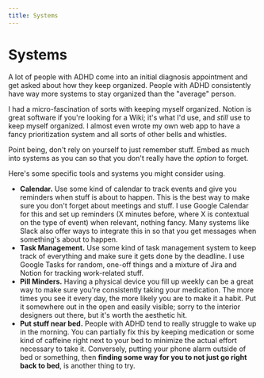 ```yaml
---
title: Systems
---
```


# Systems

A lot of people with ADHD come into an initial diagnosis appointment and get asked about how they keep organized. People with ADHD consistently have way more systems to stay organized than the "average" person.

I had a micro-fascination of sorts with keeping myself organized. Notion is great software if you're looking for a Wiki; it's what I'd use, and *still* use to keep myself organized. I almost even wrote my own web app to have a fancy prioritization system and all sorts of other bells and whistles.

Point being, don't rely on yourself to just remember stuff. Embed as much into systems as you can so that you don't really have the *option* to forget.

Here's some specific tools and systems you might consider using.

- **Calendar.** Use some kind of calendar to track events and give you reminders when stuff is about to happen. This is the best way to make sure you don't forget about meetings and stuff. I use Google Calendar for this and set up reminders (X minutes before, where X is contextual on the type of event) when relevant, nothing fancy. Many systems like Slack also offer ways to integrate this in so that you get messages when something's about to happen.
- **Task Management.** Use some kind of task management system to keep track of everything and make sure it gets done by the deadline. I use Google Tasks for random, one-off things and a mixture of Jira and Notion for tracking work-related stuff.
- **Pill Minders.** Having a physical device you fill up weekly can be a great way to make sure you're consistently taking your medication. The more times you see it every day, the more likely you are to make it a habit. Put it somewhere out in the open and easily visible; sorry to the interior designers out there, but it's worth the aesthetic hit.
- **Put stuff near bed.** People with ADHD tend to really struggle to wake up in the morning. You can partially fix this by keeping medication or some kind of caffeine right next to your bed to minimize the actual effort necessary to take it. Conversely, putting your phone alarm outside of bed or something, then **finding some way for you to not just go right back to bed**, is another thing to try.